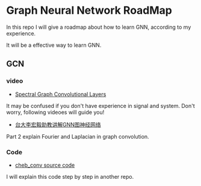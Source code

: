 # Graph Neural Network RoadMap 
In this repo I will give a roadmap about how to learn GNN, according to my experience. 

It will be a effective way to learn GNN.

## GCN 
### video
+ [Spectral Graph Convolutional Layers](https://pytorch-geometric.readthedocs.io/en/latest/get_started/colabs.html) 

It may be confused if you don't have experience in signal and system. Don't worry, following videoes will guide you!

+ [台大李宏毅助教讲解GNN图神经网络](https://www.bilibili.com/video/BV1G54y1971S/?spm_id_from=333.337.search-card.all.click)

Part 2 explain Fourier and Laplacian in graph convolution.
### Code 
+ [cheb_conv source code](https://pytorch-geometric.readthedocs.io/en/latest/_modules/torch_geometric/nn/conv/cheb_conv.html#ChebConv)

I will explain this code step by step in another repo.
